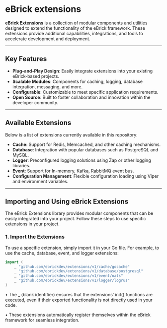 # eBrick extensions

**eBrick Extensions** is a collection of modular components and utilities designed to extend the functionality of the eBrick framework. These extensions provide additional capabilities, integrations, and tools to accelerate development and deployment.

---

## Key Features

- **Plug-and-Play Design**: Easily integrate extensions into your existing eBrick-based projects.
- **Scalable Modules**: Components for caching, logging, database integration, messaging, and more.
- **Configurable**: Customizable to meet specific application requirements.
- **Open Source**: Built to foster collaboration and innovation within the developer community.

---

## Available Extensions

Below is a list of extensions currently available in this repository:

- **Cache**: Support for Redis, Memcached, and other caching mechanisms.
- **Database**: Integration with popular databases such as PostgreSQL and MySQL.
- **Logger**: Preconfigured logging solutions using Zap or other logging libraries.
- **Event**: Support for In-memory, Kafka, RabbitMQ event bus.
- **Configuration Management**: Flexible configuration loading using Viper and environment variables.

---
## Importing and Using eBrick Extensions
The eBrick Extensions library provides modular components that can be easily integrated into your project. Follow these steps to use specific extensions in your project.
### 1. Import the Extensions

To use a specific extension, simply import it in your Go file. For example, to use the cache, database, event, and logger extensions:

```go
import (
	_ "github.com/ebrickdev/extensions/v1/cache/gocache"
	_ "github.com/ebrickdev/extensions/v1/database/postgresql"
	_ "github.com/ebrickdev/extensions/v1/event/nats"
	_ "github.com/ebrickdev/extensions/v1/logger/logrus"
)
```
•	The _ (blank identifier) ensures that the extensions’ init() functions are executed, even if their exported functionality is not directly used in your code.

•	These extensions automatically register themselves within the eBrick framework for seamless integration.
